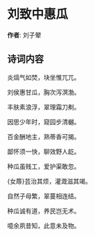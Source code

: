 # 刘致中惠瓜

**作者**: 刘子翚

## 诗词内容

炎熇气如焚，块坐惟兀兀。

刘侯惠甘瓜，胸次泻溟渤。

丰肤素浪浮，翠理霜刀刜。

因思少年时，窥园步清樾。

百金酬地主，熟蒂香可揭。

鄙怀须一快，聊效野人龁。

种瓜虽贱工，爱护渠敢忽。

{女蓐}芸治其烦，灌溉滋其竭。

自然子母繁，翠蔓相连结。

种瓜诚有道，养民岂无术。

噫余夙昔知，此意未及物。

